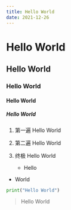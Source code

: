 ```yaml
---
title: Hello World
date: 2021-12-26
---
```


# Hello World
## Hello World
### Hello World
#### Hello World
##### Hello World

1. 第一遍 Hello World

2. 第二遍 Hello World

3. 终极 Hello World

   - Hello

- World

```python
print("Hello World")
```

> Hello World